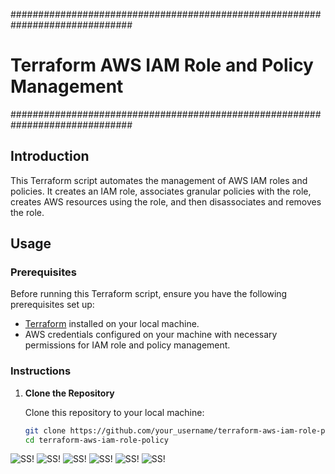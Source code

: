 ##############################################################################
# Terraform AWS IAM Role and Policy Management
##############################################################################

## Introduction

This Terraform script automates the management of AWS IAM roles and policies. It creates an IAM role, associates granular policies with the role, creates AWS resources using the role, and then disassociates and removes the role.

## Usage

### Prerequisites

Before running this Terraform script, ensure you have the following prerequisites set up:

- [Terraform](https://www.terraform.io/downloads.html) installed on your local machine.
- AWS credentials configured on your machine with necessary permissions for IAM role and policy management.

### Instructions

1. **Clone the Repository**

   Clone this repository to your local machine:

   ```bash
   git clone https://github.com/your_username/terraform-aws-iam-role-policy.git
   cd terraform-aws-iam-role-policy
![SS!](main/to/ss1.png)
![SS!](main/to/ss2.png)
![SS!](main/to/ss3.png)
![SS!](main/to/ss4.png)
![SS!](main/to/ss5.png)
![SS!](main/to/ss6.png)
